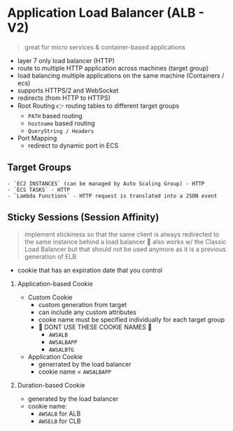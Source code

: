 # Application Load Balancer (ALB - V2)

> great for micro services & container-based applications

- layer 7 only load balancer (HTTP)
- route to multiple HTTP application across machines (target group)
- load balancing multiple applications on the same machine (Containers / ecs)
- supports HTTPS/2 and WebSocket
- redirects (from HTTP to HTTPS)
- Root Routing 👉 routing tables to different target groups
	- `PATH` based routing
	- `hostname` based routing
	- `QueryString / Headers`
- Port Mapping
	- redirect to dynamic port in ECS

## Target Groups
	- `EC2 INSTANCES` (can be managed by Auto Scaling Group) - HTTP
	- `ECS TASKS` - HTTP
	- `Lambda Functions` - HTTP request is translated into a JSON event

## Sticky Sessions (Session Affinity)

> implement stickiness so that the same client is always redirected to the same instance behind a load balancer
> 🚨 also works w/ the Classic Load Balancer but that should not be used anymore as it is a previous generation of ELB

- cookie that has an expiration date that you control

1. Application-based Cookie
	- Custom Cookie
		- custom generation from target
		- can include any custom attributes
		- cooke name must be specified individually for each target group
		- 🚨 DONT USE THESE COOKIE NAMES 🚨
			- `AWSALB`
			- `AWSALBAPP`
			- `AWSALBTG`
	- Application Cookie
		- generrated by the load balancer
		- cookie name = `AWSALBAPP`

2. Duration-based Cookie
	- generated by the load balancer
	- cookie name:
		- `AWSALB` for ALB
		- `AWSELB` for CLB
